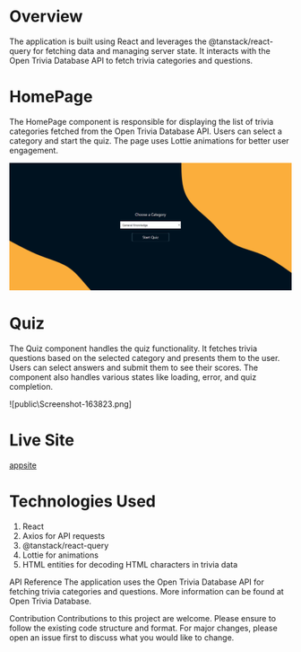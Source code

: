 # Overview

The application is built using React and leverages the @tanstack/react-query for fetching data and managing server state. It interacts with the Open Trivia Database API to fetch trivia categories and questions.

# HomePage

The HomePage component is responsible for displaying the list of trivia categories fetched from the Open Trivia Database API. Users can select a category and start the quiz. The page uses Lottie animations for better user engagement.

![](public\Screenshot-163558.png)

# Quiz

The Quiz component handles the quiz functionality. It fetches trivia questions based on the selected category and presents them to the user. Users can select answers and submit them to see their scores. The component also handles various states like loading, error, and quiz completion.

![public\Screenshot-163823.png]

# Live Site

[appsite](https://quiz-game-dhnozr.netlify.app/)

# Technologies Used

1. React
2. Axios for API requests
3. @tanstack/react-query
4. Lottie for animations
5. HTML entities for decoding HTML characters in trivia data

API Reference
The application uses the Open Trivia Database API for fetching trivia categories and questions. More information can be found at Open Trivia Database.

Contribution
Contributions to this project are welcome. Please ensure to follow the existing code structure and format. For major changes, please open an issue first to discuss what you would like to change.
